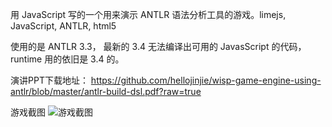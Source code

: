用 JavaScript 写的一个用来演示 ANTLR 语法分析工具的游戏。limejs, JavaScript, ANTLR, html5

使用的是 ANTLR 3.3， 最新的 3.4 无法编译出可用的 JavasScript 的代码，runtime 用的依旧是 3.4 的。


演讲PPT下载地址： https://github.com/hellojinjie/wisp-game-engine-using-antlr/blob/master/antlr-build-dsl.pdf?raw=true

游戏截图
![游戏截图](https://raw.github.com/hellojinjie/wisp-game-engine-using-antlr/master/screenshot.png)
